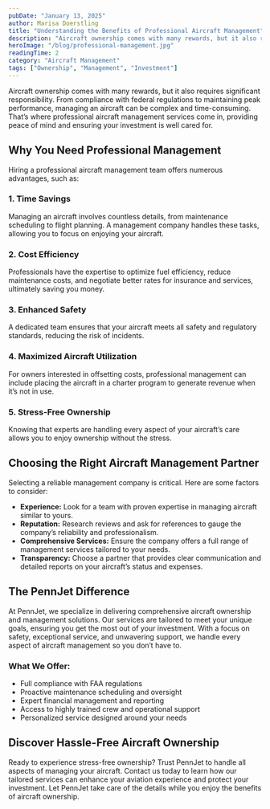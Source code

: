 ```yaml
---
pubDate: "January 13, 2025"
author: Marisa Doerstling
title: "Understanding the Benefits of Professional Aircraft Management"
description: "Aircraft ownership comes with many rewards, but it also requires significant responsibility. From compliance with federal regulations to maintaining peak performance, managing an aircraft can be complex and time-consuming. That’s where professional aircraft management services come in, providing peace of mind and ensuring your investment is well cared for."
heroImage: "/blog/professional-management.jpg"
readingTime: 2
category: "Aircraft Management"
tags: ["Ownership", "Management", "Investment"]
---
```


Aircraft ownership comes with many rewards, but it also requires significant responsibility. From compliance with federal regulations to maintaining peak performance, managing an aircraft can be complex and time-consuming. That’s where professional aircraft management services come in, providing peace of mind and ensuring your investment is well cared for.

## Why You Need Professional Management

Hiring a professional aircraft management team offers numerous advantages, such as:

### 1. **Time Savings**

Managing an aircraft involves countless details, from maintenance scheduling to flight planning. A management company handles these tasks, allowing you to focus on enjoying your aircraft.

### 2. **Cost Efficiency**

Professionals have the expertise to optimize fuel efficiency, reduce maintenance costs, and negotiate better rates for insurance and services, ultimately saving you money.

### 3. **Enhanced Safety**

A dedicated team ensures that your aircraft meets all safety and regulatory standards, reducing the risk of incidents.

### 4. **Maximized Aircraft Utilization**

For owners interested in offsetting costs, professional management can include placing the aircraft in a charter program to generate revenue when it’s not in use.

### 5. **Stress-Free Ownership**

Knowing that experts are handling every aspect of your aircraft’s care allows you to enjoy ownership without the stress.

## Choosing the Right Aircraft Management Partner

Selecting a reliable management company is critical. Here are some factors to consider:

- **Experience:** Look for a team with proven expertise in managing aircraft similar to yours.
- **Reputation:** Research reviews and ask for references to gauge the company’s reliability and professionalism.
- **Comprehensive Services:** Ensure the company offers a full range of management services tailored to your needs.
- **Transparency:** Choose a partner that provides clear communication and detailed reports on your aircraft’s status and expenses.

## The PennJet Difference

At PennJet, we specialize in delivering comprehensive aircraft ownership and management solutions. Our services are tailored to meet your unique goals, ensuring you get the most out of your investment. With a focus on safety, exceptional service, and unwavering support, we handle every aspect of aircraft management so you don’t have to.

### What We Offer:

- Full compliance with FAA regulations
- Proactive maintenance scheduling and oversight
- Expert financial management and reporting
- Access to highly trained crew and operational support
- Personalized service designed around your needs

## Discover Hassle-Free Aircraft Ownership

Ready to experience stress-free ownership? Trust PennJet to handle all aspects of managing your aircraft. Contact us today to learn how our tailored services can enhance your aviation experience and protect your investment. Let PennJet take care of the details while you enjoy the benefits of aircraft ownership.
